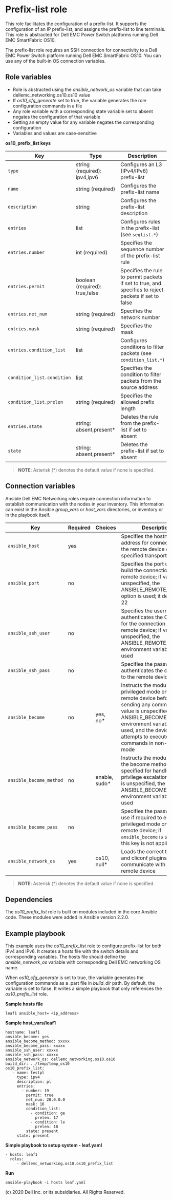 Prefix-list role
================

This role facilitates the configuration of a prefix-list. It supports the configuration of an IP prefix-list, and assigns the prefix-list to line terminals. This role is abstracted for Dell EMC Power Switch platforms running Dell EMC SmartFabric OS10.

The prefix-list role requires an SSH connection for connectivity to a Dell EMC Power Switch platform running Dell EMC SmartFabric OS10. You can use any of the built-in OS connection variables.

Role variables
--------------

- Role is abstracted using the *ansible_network_os* variable that can take dellemc_networking.os10.os10 value
- If *os10_cfg_generate* set to true, the variable generates the role configuration commands in a file
- Any role variable with a corresponding state variable set to absent negates the configuration of that variable
- Setting an empty value for any variable negates the corresponding configuration
- Variables and values are case-sensitive

**os10_prefix_list keys**

| Key        | Type                      | Description                                             | Support               |
|------------|---------------------------|---------------------------------------------------------|-----------------------|
| ``type`` | string (required): ipv4,ipv6        | Configures an L3 (IPv4/IPv6) prefix-list | os10 |
| ``name`` | string (required)           | Configures the prefix-list name | os10 |
| ``description`` | string           | Configures the prefix-list description  | os10 |
| ``entries`` | list | Configures rules in the prefix-list (see ``seqlist.*``) | os10 |
| ``entries.number`` | int (required)       | Specifies the sequence number of the prefix-list rule          | os10 |
| ``entries.permit`` | boolean (required): true,false         | Specifies the rule to permit packets if set to true, and specifies to reject packets if set to false | os10 |
| ``entries.net_num`` | string (required)       | Specifies the network number                                         | os10 |
| ``entries.mask`` | string (required)        | Specifies the mask                                                      | os10 |
| ``entries.condition_list`` | list         | Configures conditions to filter packets (see ``condition_list.*``)|  os10 |
| ``condition_list.condition`` | list         | Specifies the condition to filter packets from the source address | os10 |
| ``condition_list.prelen`` | string (required)      | Specifies the allowed prefix length                                      | os10 |
| ``entries.state`` | string: absent,present\*   | Deletes the rule from the prefix-list if set to absent     | os10 |
| ``state`` | string: absent,present\*   | Deletes the prefix-list if set to absent     | os10 |

> **NOTE**: Asterisk (\*) denotes the default value if none is specified. 

Connection variables
--------------------

Ansible Dell EMC Networking roles require connection information to establish communication with the nodes in your inventory. This information can exist in the Ansible *group_vars* or *host_vars* directories, or inventory or in the playbook itself.

| Key         | Required | Choices    | Description                                         |
|-------------|----------|------------|-----------------------------------------------------|
| ``ansible_host`` | yes      |            | Specifies the hostname or address for connecting to the remote device over the specified transport |
| ``ansible_port`` | no       |            | Specifies the port used to build the connection to the remote device; if value is unspecified, the ANSIBLE_REMOTE_PORT option is used; it defaults to 22 |
| ``ansible_ssh_user`` | no       |            | Specifies the username that authenticates the CLI login for the connection to the remote device; if value is unspecified, the ANSIBLE_REMOTE_USER environment variable value is used  |
| ``ansible_ssh_pass`` | no       |            | Specifies the password that authenticates the connection to the remote device |
| ``ansible_become`` | no       | yes, no\*   | Instructs the module to enter privileged mode on the remote device before sending any commands; if value is unspecified, the ANSIBLE_BECOME environment variable value is used, and the device attempts to execute all commands in non-privileged mode |
| ``ansible_become_method`` | no       | enable, sudo\*   | Instructs the module to allow the become method to be specified for handling privilege escalation; if value is unspecified, the ANSIBLE_BECOME_METHOD environment variable value is used |
| ``ansible_become_pass`` | no       |            | Specifies the password to use if required to enter privileged mode on the remote device; if ``ansible_become`` is set to no this key is not applicable |
| ``ansible_network_os`` | yes      | os10, null\*  | Loads the correct terminal and cliconf plugins to communicate with the remote device |

> **NOTE**: Asterisk (\*) denotes the default value if none is specified.

Dependencies
------------

The *os10_prefix_list* role is built on modules included in the core Ansible code. These modules were added in Ansible version 2.2.0.

Example playbook
----------------

This example uses the *os10_prefix_list* role to configure prefix-list for both IPv4 and IPv6. It creates a *hosts* file with the switch details and corresponding variables. The hosts file should define the *ansible_network_os* variable with corresponding Dell EMC networking OS name. 

When *os10_cfg_generate* is set to true, the variable generates the configuration commands as a .part file in *build_dir* path. By default, the variable is set to false. It writes a simple playbook that only references the *os10_prefix_list* role. 

**Sample hosts file**
 
    leaf1 ansible_host= <ip_address> 

**Sample host_vars/leaf1**

    hostname: leaf1
    ansible_become: yes
    ansible_become_method: xxxxx
    ansible_become_pass: xxxxx
    ansible_ssh_user: xxxxx
    ansible_ssh_pass: xxxxx
    ansible_network_os: dellemc_networking.os10.os10
    build_dir: ../temp/temp_os10
    os10_prefix_list:
       - name: testpl
         type: ipv4
         description: pl
         entries:
           - number: 19
             permit: true
             net_num: 20.0.0.0
             mask: 16
             condition_list:
               - condition: ge
                 prelen: 17
               - condition: le
                 prelen: 18
             state: present
         state: present

**Simple playbook to setup system - leaf.yaml**

    - hosts: leaf1
      roles:
         - dellemc_networking.os10.os10_prefix_list

**Run**

    ansible-playbook -i hosts leaf.yaml
    
(c) 2020 Dell Inc. or its subsidiaries. All Rights Reserved.
